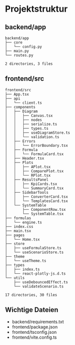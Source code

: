 # Projektstruktur

## backend/app

```text
backend/app
├── core
│   └── config.py
├── main.py
└── routes.py

2 directories, 3 files
```

## frontend/src

```text
frontend/src
├── App.tsx
├── api
│   └── client.ts
├── components
│   ├── Diagram
│   │   ├── Canvas.tsx
│   │   ├── nodes
│   │   ├── serialize.ts
│   │   ├── types.ts
│   │   ├── useDiagramStore.ts
│   │   └── validation.ts
│   ├── Errors
│   │   └── ErrorBoundary.tsx
│   ├── Formula
│   │   └── FormulaCard.tsx
│   ├── Header.tsx
│   ├── Plots
│   │   ├── APlot.tsx
│   │   ├── ComparePlot.tsx
│   │   └── RPlot.tsx
│   ├── ResultsPanel
│   │   ├── KpiCards.tsx
│   │   └── SummaryCard.tsx
│   ├── SidebarTools
│   │   ├── ConverterCard.tsx
│   │   └── TemplatesCard.tsx
│   └── SystemTable
│       ├── ComponentRow.tsx
│       └── SystemTable.tsx
├── formulas
│   └── engine.ts
├── index.css
├── main.tsx
├── pages
│   └── Home.tsx
├── store
│   ├── useFormulaStore.ts
│   └── useScenarioStore.ts
├── theme
│   └── useTheme.ts
├── types
│   ├── index.ts
│   └── react-plotly-js.d.ts
└── utils
    ├── useDebouncedEffect.ts
    └── validateScenario.ts

17 directories, 30 files
```

## Wichtige Dateien
- backend/requirements.txt
- frontend/package.json
- frontend/tsconfig.json
- frontend/vite.config.ts
